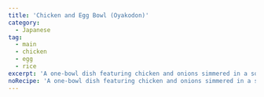 ```yaml
---
title: 'Chicken and Egg Bowl (Oyakodon)'
category:
  - Japanese
tag:
  - main
  - chicken
  - egg
  - rice
excerpt: 'A one-bowl dish featuring chicken and onions simmered in a soy sauce-based broth, then topped with beaten eggs and served over rice.'
noRecipe: 'A one-bowl dish featuring chicken and onions simmered in a soy sauce-based broth, then topped with beaten eggs and served over rice.'
---
```

